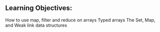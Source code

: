 ## Learning Objectives:
How to use map, filter and reduce on arrays
Typed arrays
The Set, Map, and Weak link data structures

